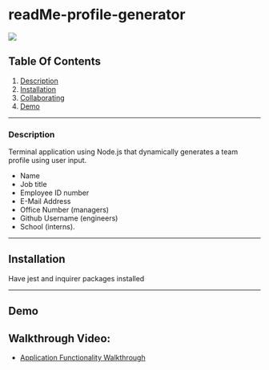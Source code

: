 # readMe-profile-generator

![](https://img.shields.io/badge/License-MIT-yellowgreen)
      
## Table Of Contents
1.  [Description](#description)
2.  [Installation](#installation) 
3.  [Collaborating](#collaborating)
4.  [Demo](#demo)
      
_________________________________
  
### Description

Terminal application using Node.js that dynamically generates a team profile using user input.
- Name
- Job title
- Employee ID number
- E-Mail Address
- Office Number (managers)
- Github Username (engineers)
- School (interns).

_________________________________
  
## Installation
  
Have jest and inquirer packages installed
  
_________________________________


## Demo

## Walkthrough Video:

- [Application Functionality Walkthrough](https://watch.screencastify.com/v/CitXZV2ZszurUpJYUCCP)



